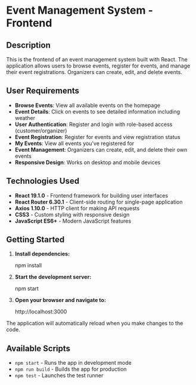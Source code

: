 # Event Management System - Frontend

## Description

This is the frontend of an event management system built with React. The application allows users to browse events, register for events, and manage their event registrations. Organizers can create, edit, and delete events.


## User Requirements

- **Browse Events**: View all available events on the homepage
- **Event Details**: Click on events to see detailed information including weather
- **User Authentication**: Register and login with role-based access (customer/organizer)
- **Event Registration**: Register for events and view registration status
- **My Events**: View all events you've registered for
- **Event Management**: Organizers can create, edit, and delete their own events
- **Responsive Design**: Works on desktop and mobile devices

## Technologies Used

- **React 19.1.0** - Frontend framework for building user interfaces
- **React Router 6.30.1** - Client-side routing for single-page application
- **Axios 1.10.0** - HTTP client for making API requests
- **CSS3** - Custom styling with responsive design
- **JavaScript ES6+** - Modern JavaScript features

## Getting Started

1. **Install dependencies:**
   
   npm install
   

2. **Start the development server:**
   
   npm start
  

3. **Open your browser and navigate to:**
 
   http://localhost:3000
  

The application will automatically reload when you make changes to the code.


## Available Scripts

- `npm start` - Runs the app in development mode
- `npm run build` - Builds the app for production
- `npm test` - Launches the test runner

